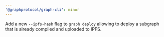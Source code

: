 ```yaml
---
'@graphprotocol/graph-cli': minor
---
```


Add a new `--ipfs-hash` flag to `graph deploy` allowing to deploy a subgraph that is already compiled and uploaded to IPFS.